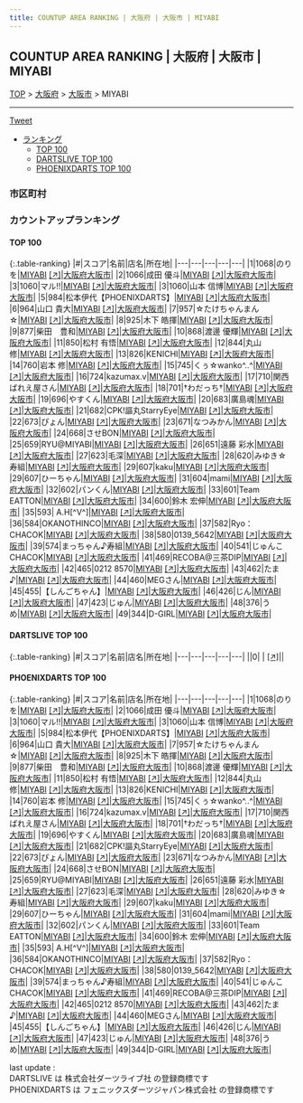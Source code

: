 ```yaml
---
title: COUNTUP AREA RANKING | 大阪府 | 大阪市 | MIYABI
---
```

## COUNTUP AREA RANKING | 大阪府 | 大阪市 | MIYABI

[TOP](/darts/rank/) > [大阪府](/darts/rank/大阪府/) > [大阪市](/darts/rank/大阪府/大阪市/) > MIYABI

___

<a href="https://twitter.com/share?ref_src=twsrc%5Etfw" data-text="COUNTUP AREA RANKING | 大阪府大阪市MIYABI" class="twitter-share-button" data-hashtags="DARTSLIVE,PHOENIXDARTS,darts,ダーツ" data-show-count="false">Tweet</a>

* [ランキング](#カウントアップランキング)
    * [TOP 100](#top-100)
    * [DARTSLIVE TOP 100](#dartslive-top-100)
    * [PHOENIXDARTS TOP 100](#phoenixdarts-top-100)

### 市区町村

<ul>

</ul>

### カウントアップランキング

#### TOP 100



{:.table-ranking}
|#|スコア|名前|店名|所在地|
|---|---|---|---|---|
|1|1068|<span class="rank-name-pd">のりを</span>|<a href="/darts/rank/shops/6511.html">MIYABI</a> <a href="https://vs.phoenixdarts.com/jp/shop/shopDetailInfo/s_6511?s_seq=6511">[↗]</a>|<a href="/darts/rank/大阪府/大阪市">大阪府大阪市</a>|
|2|1066|<span class="rank-name-pd">成田 優斗</span>|<a href="/darts/rank/shops/6511.html">MIYABI</a> <a href="https://vs.phoenixdarts.com/jp/shop/shopDetailInfo/s_6511?s_seq=6511">[↗]</a>|<a href="/darts/rank/大阪府/大阪市">大阪府大阪市</a>|
|3|1060|<span class="rank-name-pd">マル!!</span>|<a href="/darts/rank/shops/6511.html">MIYABI</a> <a href="https://vs.phoenixdarts.com/jp/shop/shopDetailInfo/s_6511?s_seq=6511">[↗]</a>|<a href="/darts/rank/大阪府/大阪市">大阪府大阪市</a>|
|3|1060|<span class="rank-name-pd">山本 信博</span>|<a href="/darts/rank/shops/6511.html">MIYABI</a> <a href="https://vs.phoenixdarts.com/jp/shop/shopDetailInfo/s_6511?s_seq=6511">[↗]</a>|<a href="/darts/rank/大阪府/大阪市">大阪府大阪市</a>|
|5|984|<span class="rank-name-pd">松本伊代【PHOENIXDARTS】</span>|<a href="/darts/rank/shops/6511.html">MIYABI</a> <a href="https://vs.phoenixdarts.com/jp/shop/shopDetailInfo/s_6511?s_seq=6511">[↗]</a>|<a href="/darts/rank/大阪府/大阪市">大阪府大阪市</a>|
|6|964|<span class="rank-name-pd"><span class="pro-icon-pd"></span>山口   貴大</span>|<a href="/darts/rank/shops/6511.html">MIYABI</a> <a href="https://vs.phoenixdarts.com/jp/shop/shopDetailInfo/s_6511?s_seq=6511">[↗]</a>|<a href="/darts/rank/大阪府/大阪市">大阪府大阪市</a>|
|7|957|<span class="rank-name-pd">☆たけちゃんまん☆</span>|<a href="/darts/rank/shops/6511.html">MIYABI</a> <a href="https://vs.phoenixdarts.com/jp/shop/shopDetailInfo/s_6511?s_seq=6511">[↗]</a>|<a href="/darts/rank/大阪府/大阪市">大阪府大阪市</a>|
|8|925|<span class="rank-name-pd">木下 皓揮</span>|<a href="/darts/rank/shops/6511.html">MIYABI</a> <a href="https://vs.phoenixdarts.com/jp/shop/shopDetailInfo/s_6511?s_seq=6511">[↗]</a>|<a href="/darts/rank/大阪府/大阪市">大阪府大阪市</a>|
|9|877|<span class="rank-name-pd">柴田　豊和</span>|<a href="/darts/rank/shops/6511.html">MIYABI</a> <a href="https://vs.phoenixdarts.com/jp/shop/shopDetailInfo/s_6511?s_seq=6511">[↗]</a>|<a href="/darts/rank/大阪府/大阪市">大阪府大阪市</a>|
|10|868|<span class="rank-name-pd"><span class="pro-icon-pd"></span>渡邊 優輝</span>|<a href="/darts/rank/shops/6511.html">MIYABI</a> <a href="https://vs.phoenixdarts.com/jp/shop/shopDetailInfo/s_6511?s_seq=6511">[↗]</a>|<a href="/darts/rank/大阪府/大阪市">大阪府大阪市</a>|
|11|850|<span class="rank-name-pd"><span class="pro-icon-pd"></span>松村 有悟</span>|<a href="/darts/rank/shops/6511.html">MIYABI</a> <a href="https://vs.phoenixdarts.com/jp/shop/shopDetailInfo/s_6511?s_seq=6511">[↗]</a>|<a href="/darts/rank/大阪府/大阪市">大阪府大阪市</a>|
|12|844|<span class="rank-name-pd"><span class="pro-icon-pd"></span>丸山 修</span>|<a href="/darts/rank/shops/6511.html">MIYABI</a> <a href="https://vs.phoenixdarts.com/jp/shop/shopDetailInfo/s_6511?s_seq=6511">[↗]</a>|<a href="/darts/rank/大阪府/大阪市">大阪府大阪市</a>|
|13|826|<span class="rank-name-pd">KENICHI</span>|<a href="/darts/rank/shops/6511.html">MIYABI</a> <a href="https://vs.phoenixdarts.com/jp/shop/shopDetailInfo/s_6511?s_seq=6511">[↗]</a>|<a href="/darts/rank/大阪府/大阪市">大阪府大阪市</a>|
|14|760|<span class="rank-name-pd"><span class="pro-icon-pd"></span>岩本 修</span>|<a href="/darts/rank/shops/6511.html">MIYABI</a> <a href="https://vs.phoenixdarts.com/jp/shop/shopDetailInfo/s_6511?s_seq=6511">[↗]</a>|<a href="/darts/rank/大阪府/大阪市">大阪府大阪市</a>|
|15|745|<span class="rank-name-pd">くぅ☆wanko^..^</span>|<a href="/darts/rank/shops/6511.html">MIYABI</a> <a href="https://vs.phoenixdarts.com/jp/shop/shopDetailInfo/s_6511?s_seq=6511">[↗]</a>|<a href="/darts/rank/大阪府/大阪市">大阪府大阪市</a>|
|16|724|<span class="rank-name-pd">kazumax.v</span>|<a href="/darts/rank/shops/6511.html">MIYABI</a> <a href="https://vs.phoenixdarts.com/jp/shop/shopDetailInfo/s_6511?s_seq=6511">[↗]</a>|<a href="/darts/rank/大阪府/大阪市">大阪府大阪市</a>|
|17|710|<span class="rank-name-pd">関西ばれえ屋さん</span>|<a href="/darts/rank/shops/6511.html">MIYABI</a> <a href="https://vs.phoenixdarts.com/jp/shop/shopDetailInfo/s_6511?s_seq=6511">[↗]</a>|<a href="/darts/rank/大阪府/大阪市">大阪府大阪市</a>|
|18|701|<span class="rank-name-pd">†わだっち†</span>|<a href="/darts/rank/shops/6511.html">MIYABI</a> <a href="https://vs.phoenixdarts.com/jp/shop/shopDetailInfo/s_6511?s_seq=6511">[↗]</a>|<a href="/darts/rank/大阪府/大阪市">大阪府大阪市</a>|
|19|696|<span class="rank-name-pd">やすくん</span>|<a href="/darts/rank/shops/6511.html">MIYABI</a> <a href="https://vs.phoenixdarts.com/jp/shop/shopDetailInfo/s_6511?s_seq=6511">[↗]</a>|<a href="/darts/rank/大阪府/大阪市">大阪府大阪市</a>|
|20|683|<span class="rank-name-pd">廣島魂</span>|<a href="/darts/rank/shops/6511.html">MIYABI</a> <a href="https://vs.phoenixdarts.com/jp/shop/shopDetailInfo/s_6511?s_seq=6511">[↗]</a>|<a href="/darts/rank/大阪府/大阪市">大阪府大阪市</a>|
|21|682|<span class="rank-name-pd">CPK!謳丸StarryEye</span>|<a href="/darts/rank/shops/6511.html">MIYABI</a> <a href="https://vs.phoenixdarts.com/jp/shop/shopDetailInfo/s_6511?s_seq=6511">[↗]</a>|<a href="/darts/rank/大阪府/大阪市">大阪府大阪市</a>|
|22|673|<span class="rank-name-pd">ぴょん</span>|<a href="/darts/rank/shops/6511.html">MIYABI</a> <a href="https://vs.phoenixdarts.com/jp/shop/shopDetailInfo/s_6511?s_seq=6511">[↗]</a>|<a href="/darts/rank/大阪府/大阪市">大阪府大阪市</a>|
|23|671|<span class="rank-name-pd">なつみかん</span>|<a href="/darts/rank/shops/6511.html">MIYABI</a> <a href="https://vs.phoenixdarts.com/jp/shop/shopDetailInfo/s_6511?s_seq=6511">[↗]</a>|<a href="/darts/rank/大阪府/大阪市">大阪府大阪市</a>|
|24|668|<span class="rank-name-pd">させBON</span>|<a href="/darts/rank/shops/6511.html">MIYABI</a> <a href="https://vs.phoenixdarts.com/jp/shop/shopDetailInfo/s_6511?s_seq=6511">[↗]</a>|<a href="/darts/rank/大阪府/大阪市">大阪府大阪市</a>|
|25|659|<span class="rank-name-pd">RYU@MIYABI</span>|<a href="/darts/rank/shops/6511.html">MIYABI</a> <a href="https://vs.phoenixdarts.com/jp/shop/shopDetailInfo/s_6511?s_seq=6511">[↗]</a>|<a href="/darts/rank/大阪府/大阪市">大阪府大阪市</a>|
|26|651|<span class="rank-name-pd"><span class="pro-icon-pd"></span>遠藤 彩水</span>|<a href="/darts/rank/shops/6511.html">MIYABI</a> <a href="https://vs.phoenixdarts.com/jp/shop/shopDetailInfo/s_6511?s_seq=6511">[↗]</a>|<a href="/darts/rank/大阪府/大阪市">大阪府大阪市</a>|
|27|623|<span class="rank-name-pd">毛深</span>|<a href="/darts/rank/shops/6511.html">MIYABI</a> <a href="https://vs.phoenixdarts.com/jp/shop/shopDetailInfo/s_6511?s_seq=6511">[↗]</a>|<a href="/darts/rank/大阪府/大阪市">大阪府大阪市</a>|
|28|620|<span class="rank-name-pd">みゆき☆寿組</span>|<a href="/darts/rank/shops/6511.html">MIYABI</a> <a href="https://vs.phoenixdarts.com/jp/shop/shopDetailInfo/s_6511?s_seq=6511">[↗]</a>|<a href="/darts/rank/大阪府/大阪市">大阪府大阪市</a>|
|29|607|<span class="rank-name-pd">kaku</span>|<a href="/darts/rank/shops/6511.html">MIYABI</a> <a href="https://vs.phoenixdarts.com/jp/shop/shopDetailInfo/s_6511?s_seq=6511">[↗]</a>|<a href="/darts/rank/大阪府/大阪市">大阪府大阪市</a>|
|29|607|<span class="rank-name-pd">ひーちゃん</span>|<a href="/darts/rank/shops/6511.html">MIYABI</a> <a href="https://vs.phoenixdarts.com/jp/shop/shopDetailInfo/s_6511?s_seq=6511">[↗]</a>|<a href="/darts/rank/大阪府/大阪市">大阪府大阪市</a>|
|31|604|<span class="rank-name-pd">mami</span>|<a href="/darts/rank/shops/6511.html">MIYABI</a> <a href="https://vs.phoenixdarts.com/jp/shop/shopDetailInfo/s_6511?s_seq=6511">[↗]</a>|<a href="/darts/rank/大阪府/大阪市">大阪府大阪市</a>|
|32|602|<span class="rank-name-pd">パンくん</span>|<a href="/darts/rank/shops/6511.html">MIYABI</a> <a href="https://vs.phoenixdarts.com/jp/shop/shopDetailInfo/s_6511?s_seq=6511">[↗]</a>|<a href="/darts/rank/大阪府/大阪市">大阪府大阪市</a>|
|33|601|<span class="rank-name-pd">Team EATTON</span>|<a href="/darts/rank/shops/6511.html">MIYABI</a> <a href="https://vs.phoenixdarts.com/jp/shop/shopDetailInfo/s_6511?s_seq=6511">[↗]</a>|<a href="/darts/rank/大阪府/大阪市">大阪府大阪市</a>|
|34|600|<span class="rank-name-pd"><span class="pro-icon-pd"></span>鈴木 宏伸</span>|<a href="/darts/rank/shops/6511.html">MIYABI</a> <a href="https://vs.phoenixdarts.com/jp/shop/shopDetailInfo/s_6511?s_seq=6511">[↗]</a>|<a href="/darts/rank/大阪府/大阪市">大阪府大阪市</a>|
|35|593|<span class="rank-name-pd"> A.H[^V^]</span>|<a href="/darts/rank/shops/6511.html">MIYABI</a> <a href="https://vs.phoenixdarts.com/jp/shop/shopDetailInfo/s_6511?s_seq=6511">[↗]</a>|<a href="/darts/rank/大阪府/大阪市">大阪府大阪市</a>|
|36|584|<span class="rank-name-pd">OKANOTHINCO</span>|<a href="/darts/rank/shops/6511.html">MIYABI</a> <a href="https://vs.phoenixdarts.com/jp/shop/shopDetailInfo/s_6511?s_seq=6511">[↗]</a>|<a href="/darts/rank/大阪府/大阪市">大阪府大阪市</a>|
|37|582|<span class="rank-name-pd">Ryo：CHACOK</span>|<a href="/darts/rank/shops/6511.html">MIYABI</a> <a href="https://vs.phoenixdarts.com/jp/shop/shopDetailInfo/s_6511?s_seq=6511">[↗]</a>|<a href="/darts/rank/大阪府/大阪市">大阪府大阪市</a>|
|38|580|<span class="rank-name-pd">0139_5642</span>|<a href="/darts/rank/shops/6511.html">MIYABI</a> <a href="https://vs.phoenixdarts.com/jp/shop/shopDetailInfo/s_6511?s_seq=6511">[↗]</a>|<a href="/darts/rank/大阪府/大阪市">大阪府大阪市</a>|
|39|574|<span class="rank-name-pd">まっちゃん♪寿組</span>|<a href="/darts/rank/shops/6511.html">MIYABI</a> <a href="https://vs.phoenixdarts.com/jp/shop/shopDetailInfo/s_6511?s_seq=6511">[↗]</a>|<a href="/darts/rank/大阪府/大阪市">大阪府大阪市</a>|
|40|541|<span class="rank-name-pd">じゅんこCHACOK</span>|<a href="/darts/rank/shops/6511.html">MIYABI</a> <a href="https://vs.phoenixdarts.com/jp/shop/shopDetailInfo/s_6511?s_seq=6511">[↗]</a>|<a href="/darts/rank/大阪府/大阪市">大阪府大阪市</a>|
|41|469|<span class="rank-name-pd">RECOBA@三茶DIP</span>|<a href="/darts/rank/shops/6511.html">MIYABI</a> <a href="https://vs.phoenixdarts.com/jp/shop/shopDetailInfo/s_6511?s_seq=6511">[↗]</a>|<a href="/darts/rank/大阪府/大阪市">大阪府大阪市</a>|
|42|465|<span class="rank-name-pd">0212 8570</span>|<a href="/darts/rank/shops/6511.html">MIYABI</a> <a href="https://vs.phoenixdarts.com/jp/shop/shopDetailInfo/s_6511?s_seq=6511">[↗]</a>|<a href="/darts/rank/大阪府/大阪市">大阪府大阪市</a>|
|43|462|<span class="rank-name-pd">たま♪</span>|<a href="/darts/rank/shops/6511.html">MIYABI</a> <a href="https://vs.phoenixdarts.com/jp/shop/shopDetailInfo/s_6511?s_seq=6511">[↗]</a>|<a href="/darts/rank/大阪府/大阪市">大阪府大阪市</a>|
|44|460|<span class="rank-name-pd">MEGさん</span>|<a href="/darts/rank/shops/6511.html">MIYABI</a> <a href="https://vs.phoenixdarts.com/jp/shop/shopDetailInfo/s_6511?s_seq=6511">[↗]</a>|<a href="/darts/rank/大阪府/大阪市">大阪府大阪市</a>|
|45|455|<span class="rank-name-pd">【しんごちゃん】</span>|<a href="/darts/rank/shops/6511.html">MIYABI</a> <a href="https://vs.phoenixdarts.com/jp/shop/shopDetailInfo/s_6511?s_seq=6511">[↗]</a>|<a href="/darts/rank/大阪府/大阪市">大阪府大阪市</a>|
|46|426|<span class="rank-name-pd">じん</span>|<a href="/darts/rank/shops/6511.html">MIYABI</a> <a href="https://vs.phoenixdarts.com/jp/shop/shopDetailInfo/s_6511?s_seq=6511">[↗]</a>|<a href="/darts/rank/大阪府/大阪市">大阪府大阪市</a>|
|47|423|<span class="rank-name-pd">じゅん</span>|<a href="/darts/rank/shops/6511.html">MIYABI</a> <a href="https://vs.phoenixdarts.com/jp/shop/shopDetailInfo/s_6511?s_seq=6511">[↗]</a>|<a href="/darts/rank/大阪府/大阪市">大阪府大阪市</a>|
|48|376|<span class="rank-name-pd">うめ</span>|<a href="/darts/rank/shops/6511.html">MIYABI</a> <a href="https://vs.phoenixdarts.com/jp/shop/shopDetailInfo/s_6511?s_seq=6511">[↗]</a>|<a href="/darts/rank/大阪府/大阪市">大阪府大阪市</a>|
|49|344|<span class="rank-name-pd">D-GIRL</span>|<a href="/darts/rank/shops/6511.html">MIYABI</a> <a href="https://vs.phoenixdarts.com/jp/shop/shopDetailInfo/s_6511?s_seq=6511">[↗]</a>|<a href="/darts/rank/大阪府/大阪市">大阪府大阪市</a>|


#### DARTSLIVE TOP 100



{:.table-ranking}
|#|スコア|名前|店名|所在地|
|---|---|---|---|---|
||0|<span class="rank-name-dl"> </span>|<a href="/darts/rank/shops/.html"></a> <a href="">[↗]</a>|<a href="/darts/rank//"></a>|


#### PHOENIXDARTS TOP 100



{:.table-ranking}
|#|スコア|名前|店名|所在地|
|---|---|---|---|---|
|1|1068|<span class="rank-name-pd">のりを</span>|<a href="/darts/rank/shops/6511.html">MIYABI</a> <a href="https://vs.phoenixdarts.com/jp/shop/shopDetailInfo/s_6511?s_seq=6511">[↗]</a>|<a href="/darts/rank/大阪府/大阪市">大阪府大阪市</a>|
|2|1066|<span class="rank-name-pd">成田 優斗</span>|<a href="/darts/rank/shops/6511.html">MIYABI</a> <a href="https://vs.phoenixdarts.com/jp/shop/shopDetailInfo/s_6511?s_seq=6511">[↗]</a>|<a href="/darts/rank/大阪府/大阪市">大阪府大阪市</a>|
|3|1060|<span class="rank-name-pd">マル!!</span>|<a href="/darts/rank/shops/6511.html">MIYABI</a> <a href="https://vs.phoenixdarts.com/jp/shop/shopDetailInfo/s_6511?s_seq=6511">[↗]</a>|<a href="/darts/rank/大阪府/大阪市">大阪府大阪市</a>|
|3|1060|<span class="rank-name-pd">山本 信博</span>|<a href="/darts/rank/shops/6511.html">MIYABI</a> <a href="https://vs.phoenixdarts.com/jp/shop/shopDetailInfo/s_6511?s_seq=6511">[↗]</a>|<a href="/darts/rank/大阪府/大阪市">大阪府大阪市</a>|
|5|984|<span class="rank-name-pd">松本伊代【PHOENIXDARTS】</span>|<a href="/darts/rank/shops/6511.html">MIYABI</a> <a href="https://vs.phoenixdarts.com/jp/shop/shopDetailInfo/s_6511?s_seq=6511">[↗]</a>|<a href="/darts/rank/大阪府/大阪市">大阪府大阪市</a>|
|6|964|<span class="rank-name-pd"><span class="pro-icon-pd"></span>山口   貴大</span>|<a href="/darts/rank/shops/6511.html">MIYABI</a> <a href="https://vs.phoenixdarts.com/jp/shop/shopDetailInfo/s_6511?s_seq=6511">[↗]</a>|<a href="/darts/rank/大阪府/大阪市">大阪府大阪市</a>|
|7|957|<span class="rank-name-pd">☆たけちゃんまん☆</span>|<a href="/darts/rank/shops/6511.html">MIYABI</a> <a href="https://vs.phoenixdarts.com/jp/shop/shopDetailInfo/s_6511?s_seq=6511">[↗]</a>|<a href="/darts/rank/大阪府/大阪市">大阪府大阪市</a>|
|8|925|<span class="rank-name-pd">木下 皓揮</span>|<a href="/darts/rank/shops/6511.html">MIYABI</a> <a href="https://vs.phoenixdarts.com/jp/shop/shopDetailInfo/s_6511?s_seq=6511">[↗]</a>|<a href="/darts/rank/大阪府/大阪市">大阪府大阪市</a>|
|9|877|<span class="rank-name-pd">柴田　豊和</span>|<a href="/darts/rank/shops/6511.html">MIYABI</a> <a href="https://vs.phoenixdarts.com/jp/shop/shopDetailInfo/s_6511?s_seq=6511">[↗]</a>|<a href="/darts/rank/大阪府/大阪市">大阪府大阪市</a>|
|10|868|<span class="rank-name-pd"><span class="pro-icon-pd"></span>渡邊 優輝</span>|<a href="/darts/rank/shops/6511.html">MIYABI</a> <a href="https://vs.phoenixdarts.com/jp/shop/shopDetailInfo/s_6511?s_seq=6511">[↗]</a>|<a href="/darts/rank/大阪府/大阪市">大阪府大阪市</a>|
|11|850|<span class="rank-name-pd"><span class="pro-icon-pd"></span>松村 有悟</span>|<a href="/darts/rank/shops/6511.html">MIYABI</a> <a href="https://vs.phoenixdarts.com/jp/shop/shopDetailInfo/s_6511?s_seq=6511">[↗]</a>|<a href="/darts/rank/大阪府/大阪市">大阪府大阪市</a>|
|12|844|<span class="rank-name-pd"><span class="pro-icon-pd"></span>丸山 修</span>|<a href="/darts/rank/shops/6511.html">MIYABI</a> <a href="https://vs.phoenixdarts.com/jp/shop/shopDetailInfo/s_6511?s_seq=6511">[↗]</a>|<a href="/darts/rank/大阪府/大阪市">大阪府大阪市</a>|
|13|826|<span class="rank-name-pd">KENICHI</span>|<a href="/darts/rank/shops/6511.html">MIYABI</a> <a href="https://vs.phoenixdarts.com/jp/shop/shopDetailInfo/s_6511?s_seq=6511">[↗]</a>|<a href="/darts/rank/大阪府/大阪市">大阪府大阪市</a>|
|14|760|<span class="rank-name-pd"><span class="pro-icon-pd"></span>岩本 修</span>|<a href="/darts/rank/shops/6511.html">MIYABI</a> <a href="https://vs.phoenixdarts.com/jp/shop/shopDetailInfo/s_6511?s_seq=6511">[↗]</a>|<a href="/darts/rank/大阪府/大阪市">大阪府大阪市</a>|
|15|745|<span class="rank-name-pd">くぅ☆wanko^..^</span>|<a href="/darts/rank/shops/6511.html">MIYABI</a> <a href="https://vs.phoenixdarts.com/jp/shop/shopDetailInfo/s_6511?s_seq=6511">[↗]</a>|<a href="/darts/rank/大阪府/大阪市">大阪府大阪市</a>|
|16|724|<span class="rank-name-pd">kazumax.v</span>|<a href="/darts/rank/shops/6511.html">MIYABI</a> <a href="https://vs.phoenixdarts.com/jp/shop/shopDetailInfo/s_6511?s_seq=6511">[↗]</a>|<a href="/darts/rank/大阪府/大阪市">大阪府大阪市</a>|
|17|710|<span class="rank-name-pd">関西ばれえ屋さん</span>|<a href="/darts/rank/shops/6511.html">MIYABI</a> <a href="https://vs.phoenixdarts.com/jp/shop/shopDetailInfo/s_6511?s_seq=6511">[↗]</a>|<a href="/darts/rank/大阪府/大阪市">大阪府大阪市</a>|
|18|701|<span class="rank-name-pd">†わだっち†</span>|<a href="/darts/rank/shops/6511.html">MIYABI</a> <a href="https://vs.phoenixdarts.com/jp/shop/shopDetailInfo/s_6511?s_seq=6511">[↗]</a>|<a href="/darts/rank/大阪府/大阪市">大阪府大阪市</a>|
|19|696|<span class="rank-name-pd">やすくん</span>|<a href="/darts/rank/shops/6511.html">MIYABI</a> <a href="https://vs.phoenixdarts.com/jp/shop/shopDetailInfo/s_6511?s_seq=6511">[↗]</a>|<a href="/darts/rank/大阪府/大阪市">大阪府大阪市</a>|
|20|683|<span class="rank-name-pd">廣島魂</span>|<a href="/darts/rank/shops/6511.html">MIYABI</a> <a href="https://vs.phoenixdarts.com/jp/shop/shopDetailInfo/s_6511?s_seq=6511">[↗]</a>|<a href="/darts/rank/大阪府/大阪市">大阪府大阪市</a>|
|21|682|<span class="rank-name-pd">CPK!謳丸StarryEye</span>|<a href="/darts/rank/shops/6511.html">MIYABI</a> <a href="https://vs.phoenixdarts.com/jp/shop/shopDetailInfo/s_6511?s_seq=6511">[↗]</a>|<a href="/darts/rank/大阪府/大阪市">大阪府大阪市</a>|
|22|673|<span class="rank-name-pd">ぴょん</span>|<a href="/darts/rank/shops/6511.html">MIYABI</a> <a href="https://vs.phoenixdarts.com/jp/shop/shopDetailInfo/s_6511?s_seq=6511">[↗]</a>|<a href="/darts/rank/大阪府/大阪市">大阪府大阪市</a>|
|23|671|<span class="rank-name-pd">なつみかん</span>|<a href="/darts/rank/shops/6511.html">MIYABI</a> <a href="https://vs.phoenixdarts.com/jp/shop/shopDetailInfo/s_6511?s_seq=6511">[↗]</a>|<a href="/darts/rank/大阪府/大阪市">大阪府大阪市</a>|
|24|668|<span class="rank-name-pd">させBON</span>|<a href="/darts/rank/shops/6511.html">MIYABI</a> <a href="https://vs.phoenixdarts.com/jp/shop/shopDetailInfo/s_6511?s_seq=6511">[↗]</a>|<a href="/darts/rank/大阪府/大阪市">大阪府大阪市</a>|
|25|659|<span class="rank-name-pd">RYU@MIYABI</span>|<a href="/darts/rank/shops/6511.html">MIYABI</a> <a href="https://vs.phoenixdarts.com/jp/shop/shopDetailInfo/s_6511?s_seq=6511">[↗]</a>|<a href="/darts/rank/大阪府/大阪市">大阪府大阪市</a>|
|26|651|<span class="rank-name-pd"><span class="pro-icon-pd"></span>遠藤 彩水</span>|<a href="/darts/rank/shops/6511.html">MIYABI</a> <a href="https://vs.phoenixdarts.com/jp/shop/shopDetailInfo/s_6511?s_seq=6511">[↗]</a>|<a href="/darts/rank/大阪府/大阪市">大阪府大阪市</a>|
|27|623|<span class="rank-name-pd">毛深</span>|<a href="/darts/rank/shops/6511.html">MIYABI</a> <a href="https://vs.phoenixdarts.com/jp/shop/shopDetailInfo/s_6511?s_seq=6511">[↗]</a>|<a href="/darts/rank/大阪府/大阪市">大阪府大阪市</a>|
|28|620|<span class="rank-name-pd">みゆき☆寿組</span>|<a href="/darts/rank/shops/6511.html">MIYABI</a> <a href="https://vs.phoenixdarts.com/jp/shop/shopDetailInfo/s_6511?s_seq=6511">[↗]</a>|<a href="/darts/rank/大阪府/大阪市">大阪府大阪市</a>|
|29|607|<span class="rank-name-pd">kaku</span>|<a href="/darts/rank/shops/6511.html">MIYABI</a> <a href="https://vs.phoenixdarts.com/jp/shop/shopDetailInfo/s_6511?s_seq=6511">[↗]</a>|<a href="/darts/rank/大阪府/大阪市">大阪府大阪市</a>|
|29|607|<span class="rank-name-pd">ひーちゃん</span>|<a href="/darts/rank/shops/6511.html">MIYABI</a> <a href="https://vs.phoenixdarts.com/jp/shop/shopDetailInfo/s_6511?s_seq=6511">[↗]</a>|<a href="/darts/rank/大阪府/大阪市">大阪府大阪市</a>|
|31|604|<span class="rank-name-pd">mami</span>|<a href="/darts/rank/shops/6511.html">MIYABI</a> <a href="https://vs.phoenixdarts.com/jp/shop/shopDetailInfo/s_6511?s_seq=6511">[↗]</a>|<a href="/darts/rank/大阪府/大阪市">大阪府大阪市</a>|
|32|602|<span class="rank-name-pd">パンくん</span>|<a href="/darts/rank/shops/6511.html">MIYABI</a> <a href="https://vs.phoenixdarts.com/jp/shop/shopDetailInfo/s_6511?s_seq=6511">[↗]</a>|<a href="/darts/rank/大阪府/大阪市">大阪府大阪市</a>|
|33|601|<span class="rank-name-pd">Team EATTON</span>|<a href="/darts/rank/shops/6511.html">MIYABI</a> <a href="https://vs.phoenixdarts.com/jp/shop/shopDetailInfo/s_6511?s_seq=6511">[↗]</a>|<a href="/darts/rank/大阪府/大阪市">大阪府大阪市</a>|
|34|600|<span class="rank-name-pd"><span class="pro-icon-pd"></span>鈴木 宏伸</span>|<a href="/darts/rank/shops/6511.html">MIYABI</a> <a href="https://vs.phoenixdarts.com/jp/shop/shopDetailInfo/s_6511?s_seq=6511">[↗]</a>|<a href="/darts/rank/大阪府/大阪市">大阪府大阪市</a>|
|35|593|<span class="rank-name-pd"> A.H[^V^]</span>|<a href="/darts/rank/shops/6511.html">MIYABI</a> <a href="https://vs.phoenixdarts.com/jp/shop/shopDetailInfo/s_6511?s_seq=6511">[↗]</a>|<a href="/darts/rank/大阪府/大阪市">大阪府大阪市</a>|
|36|584|<span class="rank-name-pd">OKANOTHINCO</span>|<a href="/darts/rank/shops/6511.html">MIYABI</a> <a href="https://vs.phoenixdarts.com/jp/shop/shopDetailInfo/s_6511?s_seq=6511">[↗]</a>|<a href="/darts/rank/大阪府/大阪市">大阪府大阪市</a>|
|37|582|<span class="rank-name-pd">Ryo：CHACOK</span>|<a href="/darts/rank/shops/6511.html">MIYABI</a> <a href="https://vs.phoenixdarts.com/jp/shop/shopDetailInfo/s_6511?s_seq=6511">[↗]</a>|<a href="/darts/rank/大阪府/大阪市">大阪府大阪市</a>|
|38|580|<span class="rank-name-pd">0139_5642</span>|<a href="/darts/rank/shops/6511.html">MIYABI</a> <a href="https://vs.phoenixdarts.com/jp/shop/shopDetailInfo/s_6511?s_seq=6511">[↗]</a>|<a href="/darts/rank/大阪府/大阪市">大阪府大阪市</a>|
|39|574|<span class="rank-name-pd">まっちゃん♪寿組</span>|<a href="/darts/rank/shops/6511.html">MIYABI</a> <a href="https://vs.phoenixdarts.com/jp/shop/shopDetailInfo/s_6511?s_seq=6511">[↗]</a>|<a href="/darts/rank/大阪府/大阪市">大阪府大阪市</a>|
|40|541|<span class="rank-name-pd">じゅんこCHACOK</span>|<a href="/darts/rank/shops/6511.html">MIYABI</a> <a href="https://vs.phoenixdarts.com/jp/shop/shopDetailInfo/s_6511?s_seq=6511">[↗]</a>|<a href="/darts/rank/大阪府/大阪市">大阪府大阪市</a>|
|41|469|<span class="rank-name-pd">RECOBA@三茶DIP</span>|<a href="/darts/rank/shops/6511.html">MIYABI</a> <a href="https://vs.phoenixdarts.com/jp/shop/shopDetailInfo/s_6511?s_seq=6511">[↗]</a>|<a href="/darts/rank/大阪府/大阪市">大阪府大阪市</a>|
|42|465|<span class="rank-name-pd">0212 8570</span>|<a href="/darts/rank/shops/6511.html">MIYABI</a> <a href="https://vs.phoenixdarts.com/jp/shop/shopDetailInfo/s_6511?s_seq=6511">[↗]</a>|<a href="/darts/rank/大阪府/大阪市">大阪府大阪市</a>|
|43|462|<span class="rank-name-pd">たま♪</span>|<a href="/darts/rank/shops/6511.html">MIYABI</a> <a href="https://vs.phoenixdarts.com/jp/shop/shopDetailInfo/s_6511?s_seq=6511">[↗]</a>|<a href="/darts/rank/大阪府/大阪市">大阪府大阪市</a>|
|44|460|<span class="rank-name-pd">MEGさん</span>|<a href="/darts/rank/shops/6511.html">MIYABI</a> <a href="https://vs.phoenixdarts.com/jp/shop/shopDetailInfo/s_6511?s_seq=6511">[↗]</a>|<a href="/darts/rank/大阪府/大阪市">大阪府大阪市</a>|
|45|455|<span class="rank-name-pd">【しんごちゃん】</span>|<a href="/darts/rank/shops/6511.html">MIYABI</a> <a href="https://vs.phoenixdarts.com/jp/shop/shopDetailInfo/s_6511?s_seq=6511">[↗]</a>|<a href="/darts/rank/大阪府/大阪市">大阪府大阪市</a>|
|46|426|<span class="rank-name-pd">じん</span>|<a href="/darts/rank/shops/6511.html">MIYABI</a> <a href="https://vs.phoenixdarts.com/jp/shop/shopDetailInfo/s_6511?s_seq=6511">[↗]</a>|<a href="/darts/rank/大阪府/大阪市">大阪府大阪市</a>|
|47|423|<span class="rank-name-pd">じゅん</span>|<a href="/darts/rank/shops/6511.html">MIYABI</a> <a href="https://vs.phoenixdarts.com/jp/shop/shopDetailInfo/s_6511?s_seq=6511">[↗]</a>|<a href="/darts/rank/大阪府/大阪市">大阪府大阪市</a>|
|48|376|<span class="rank-name-pd">うめ</span>|<a href="/darts/rank/shops/6511.html">MIYABI</a> <a href="https://vs.phoenixdarts.com/jp/shop/shopDetailInfo/s_6511?s_seq=6511">[↗]</a>|<a href="/darts/rank/大阪府/大阪市">大阪府大阪市</a>|
|49|344|<span class="rank-name-pd">D-GIRL</span>|<a href="/darts/rank/shops/6511.html">MIYABI</a> <a href="https://vs.phoenixdarts.com/jp/shop/shopDetailInfo/s_6511?s_seq=6511">[↗]</a>|<a href="/darts/rank/大阪府/大阪市">大阪府大阪市</a>|


<div class="footer border-top border-gray-light mt-5 pt-3 text-right text-gray">
    last update : <span style="font-weight: italic" id="foot_last_modified"></span><br />
    DARTSLIVE は 株式会社ダーツライブ社 の登録商標です<br />
    PHOENIXDARTS は フェニックスダーツジャパン株式会社 の登録商標です<br />
</div>

<script src="https://cdnjs.cloudflare.com/ajax/libs/jquery.tablesorter/2.31.3/js/jquery.tablesorter.min.js" integrity="sha512-qzgd5cYSZcosqpzpn7zF2ZId8f/8CHmFKZ8j7mU4OUXTNRd5g+ZHBPsgKEwoqxCtdQvExE5LprwwPAgoicguNg==" crossorigin="anonymous" referrerpolicy="no-referrer"></script>
<link rel="stylesheet" href="https://cdnjs.cloudflare.com/ajax/libs/jquery.tablesorter/2.31.3/css/theme.default.min.css" integrity="sha512-wghhOJkjQX0Lh3NSWvNKeZ0ZpNn+SPVXX1Qyc9OCaogADktxrBiBdKGDoqVUOyhStvMBmJQ8ZdMHiR3wuEq8+w==" crossorigin="anonymous" referrerpolicy="no-referrer" />
<script>
$(function() {
    $(".table-ranking").tablesorter({sortList:[[0, 0]]});
    $("#foot_last_modified").text(formatDate(new Date(document.lastModified), 'yyyy-MM-dd HH:mm:ss'));
});
</script>

<script async src="https://platform.twitter.com/widgets.js" charset="utf-8"></script>